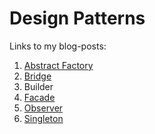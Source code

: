 # Design Patterns
Links to my blog-posts:

1. [Abstract Factory](https://medium.com/@andreaspoyias/design-patterns-a-quick-guide-to-abstract-factory-ab500dc12e6c)
2. [Bridge](https://medium.com/@andreaspoyias/design-patterns-a-quick-guide-to-bridge-pattern-9ebf6a77baed)
3. Builder
4. [Facade](https://medium.com/@andreaspoyias/design-patterns-a-quick-guide-to-facade-pattern-16e3d2f1bfb6)
5. [Observer](https://medium.com/@andreaspoyias/design-patterns-a-quick-guide-to-observer-pattern-d0622145d6c2)
6. [Singleton](https://medium.com/@andreaspoyias/design-patterns-a-quick-guide-to-singleton-pattern-60732ed43956) 
